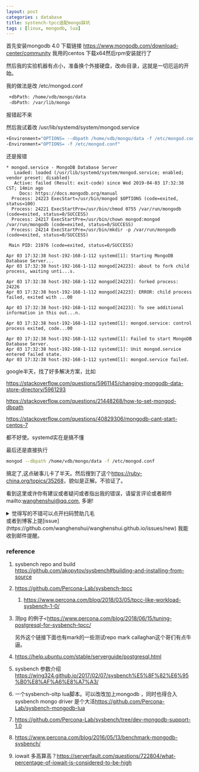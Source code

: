 ```yaml
---
layout: post
categories : database
title: systench-tpcc适配mongo踩坑
tags : [linux, mongodb, lua]
---
```

  



首先安装mongodb 4.0 下载链接 <https://www.mongodb.com/download-center/community> 我用的centos 下载x64然后rpm安装就行了

然后我的实验机器有点小，准备换个外接硬盘，改db目录，这就是一切厄运的开始。

我的做法是改 /etc/mongod.conf

```bash
 +dbPath: /home/vdb/mongo/data
 -dbPath: /var/lib/mongo
```

 报错起不来

然后我试着改 /usr/lib/systemd/system/mongod.service

 ```bash
+Environment="OPTIONS= --dbpath /home/vdb/mongo/data -f /etc/mongod.conf"
-Environment="OPTIONS= -f /etc/mongod.conf"
 ```

还是报错

```shell
* mongod.service - MongoDB Database Server
   Loaded: loaded (/usr/lib/systemd/system/mongod.service; enabled; vendor preset: disabled)
   Active: failed (Result: exit-code) since Wed 2019-04-03 17:32:38 CST; 14min ago
     Docs: https://docs.mongodb.org/manual
  Process: 24223 ExecStart=/usr/bin/mongod $OPTIONS (code=exited, status=100)
  Process: 24221 ExecStartPre=/usr/bin/chmod 0755 /var/run/mongodb (code=exited, status=0/SUCCESS)
  Process: 24217 ExecStartPre=/usr/bin/chown mongod:mongod /var/run/mongodb (code=exited, status=0/SUCCESS)
  Process: 24214 ExecStartPre=/usr/bin/mkdir -p /var/run/mongodb (code=exited, status=0/SUCCESS)

 Main PID: 21976 (code=exited, status=0/SUCCESS)

Apr 03 17:32:38 host-192-168-1-112 systemd[1]: Starting MongoDB Database Server...
Apr 03 17:32:38 host-192-168-1-112 mongod[24223]: about to fork child process, waiting unti...s.

Apr 03 17:32:38 host-192-168-1-112 mongod[24223]: forked process: 24226
Apr 03 17:32:38 host-192-168-1-112 mongod[24223]: ERROR: child process failed, exited with ...00

Apr 03 17:32:38 host-192-168-1-112 mongod[24223]: To see additional information in this out...n.

Apr 03 17:32:38 host-192-168-1-112 systemd[1]: mongod.service: control process exited, code...00

Apr 03 17:32:38 host-192-168-1-112 systemd[1]: Failed to start MongoDB Database Server.
Apr 03 17:32:38 host-192-168-1-112 systemd[1]: Unit mongod.service entered failed state.
Apr 03 17:32:38 host-192-168-1-112 systemd[1]: mongod.service failed.
```

google半天，找了好多解决方案，比如

<https://stackoverflow.com/questions/5961145/changing-mongodb-data-store-directory/5961293> 

<https://stackoverflow.com/questions/21448268/how-to-set-mongod-dbpath>

<https://stackoverflow.com/questions/40829306/mongodb-cant-start-centos-7>

都不好使。systemd实在是搞不懂

最后还是直接执行

```bash
mongod --dbpath /home/vdb/mongo/data -f /etc/mongod.conf
```

搞定了,这点破事儿卡了半天。然后搜到了这个<https://ruby-china.org/topics/35268>，貌似是正解。不验证了。













看到这里或许你有建议或者疑问或者指出我的错误，请留言评论或者邮件mailto:wanghenshui@qq.com, 多谢! 
<details>
<summary>觉得写的不错可以点开扫码赞助几毛</summary>
<img src="https://wanghenshui.github.io/assets/wepay.png" alt="微信转账">
</details>或者到博客上提[issue](https://github.com/wanghenshui/wanghenshui.github.io/issues/new) 我能收到邮件提醒。

### reference

1. sysbench repo and build https://github.com/akopytov/sysbench#building-and-installing-from-source

2. <https://github.com/Percona-Lab/sysbench-tpcc>

   1. <https://www.percona.com/blog/2018/03/05/tpcc-like-workload-sysbench-1-0/>

3. 测pg 的例子<https://www.percona.com/blog/2018/06/15/tuning-postgresql-for-sysbench-tpcc/

   另外这个链接下面也有mark的一些测试repo mark callaghan这个哥们有点牛逼。

4. <https://help.ubuntu.com/stable/serverguide/postgresql.html>

5. sysbench 参数介绍 <https://wing324.github.io/2017/02/07/sysbench%E5%8F%82%E6%95%B0%E8%AF%A6%E8%A7%A3/>

6. 一个sysbench-oltp lua脚本。可以改改加上mongodb ，同时也得合入 sysbench mongo driver 是个大活<https://github.com/Percona-Lab/sysbench-mongodb-lua>

7. <https://github.com/Percona-Lab/sysbench/tree/dev-mongodb-support-1.0>

8. <https://www.percona.com/blog/2016/05/13/benchmark-mongodb-sysbench/>

9. iowait 多高算高？https://serverfault.com/questions/722804/what-percentage-of-iowait-is-considered-to-be-high
